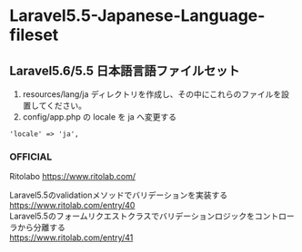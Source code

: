 # Laravel5.5-Japanese-Language-fileset
## Laravel5.6/5.5 日本語言語ファイルセット  
1. resources/lang/ja ディレクトリを作成し、その中にこれらのファイルを設置してください。  
2. config/app.php の locale を ja へ変更する
```
'locale' => 'ja',
```

### OFFICIAL
Ritolabo https://www.ritolab.com/

Laravel5.5のvalidationメソッドでバリデーションを実装する  
https://www.ritolab.com/entry/40  
Laravel5.5のフォームリクエストクラスでバリデーションロジックをコントローラから分離する  
https://www.ritolab.com/entry/41
